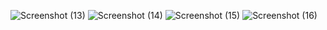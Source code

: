 ![Screenshot (13)](https://user-images.githubusercontent.com/101651806/171030260-abd56617-b276-4eb4-8c2c-ecec62315eb8.png)
![Screenshot (14)](https://user-images.githubusercontent.com/101651806/171030268-e5c06849-42ec-42af-8b08-59e696904b76.png)
![Screenshot (15)](https://user-images.githubusercontent.com/101651806/171030275-3c896d83-5a46-42a4-9890-dfb220ea8c92.png)
![Screenshot (16)](https://user-images.githubusercontent.com/101651806/171030282-3ccd524b-2714-4ea8-9601-3e4b09bf03b9.png)

